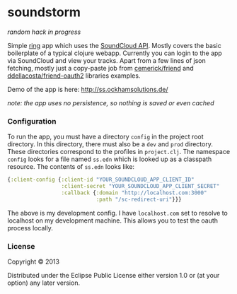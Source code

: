 # soundstorm

_random hack in progress_

Simple [ring](https://github.com/ring-clojure) app which uses the [SoundCloud API](http://developers.soundcloud.com/docs/api/reference). Mostly covers the basic boilerplate of a typical clojure webapp. Currently you can login to the app via SoundCloud and view your tracks. Apart from a few lines of json fetching, mostly just a copy-paste job from [cemerick/friend](https://github.com/cemerick/friend) and [ddellacosta/friend-oauth2](https://github.com/ddellacosta/friend-oauth2) libraries examples.

Demo of the app is here: http://ss.ockhamsolutions.de/

_note: the app uses no persistence, so nothing is saved or even cached_

### Configuration

To run the app, you must have a directory `config` in the project root directory. In this directory, there must also be a `dev` and `prod` directory. These directories correspond to the profiles in `project.clj`. The namespace `config` looks for a file named `ss.edn` which is looked up as a classpath resource. The contents of `ss.edn` looks like:

```clj
{:client-config {:client-id "YOUR_SOUNDCLOUD_APP_CLIENT_ID"
                 :client-secret "YOUR_SOUNDCLOUD_APP_CLIENT_SECRET"
                 :callback {:domain "http://localhost.com:3000"
                            :path "/sc-redirect-uri"}}}
```

The above is my development config. I have `localhost.com` set to resolve to localhost on my development machine. This allows you to test the oauth process locally.

### License

Copyright © 2013

Distributed under the Eclipse Public License either version 1.0 or (at your option) any later version.
